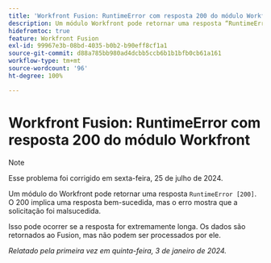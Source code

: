 ```yaml
---
title: 'Workfront Fusion: RuntimeError com resposta 200 do módulo Workfront'
description: Um módulo Workfront pode retornar uma resposta “RuntimeError [200]”. O 200 implica uma resposta bem-sucedida, mas o erro mostra que a solicitação foi malsucedida.
hidefromtoc: true
feature: Workfront Fusion
exl-id: 99967e3b-08bd-4035-b0b2-b90eff8cf1a1
source-git-commit: d88a785bb980ad4dcbb5ccb6b1b1bfb0cb61a161
workflow-type: tm+mt
source-wordcount: '96'
ht-degree: 100%

---
```


# Workfront Fusion: RuntimeError com resposta 200 do módulo Workfront

>[!NOTE]
>
>Esse problema foi corrigido em sexta-feira, 25 de julho de 2024.

Um módulo do Workfront pode retornar uma resposta `RuntimeError [200]`. O 200 implica uma resposta bem-sucedida, mas o erro mostra que a solicitação foi malsucedida.

Isso pode ocorrer se a resposta for extremamente longa. Os dados são retornados ao Fusion, mas não podem ser processados por ele.

_Relatado pela primeira vez em quinta-feira, 3 de janeiro de 2024._
